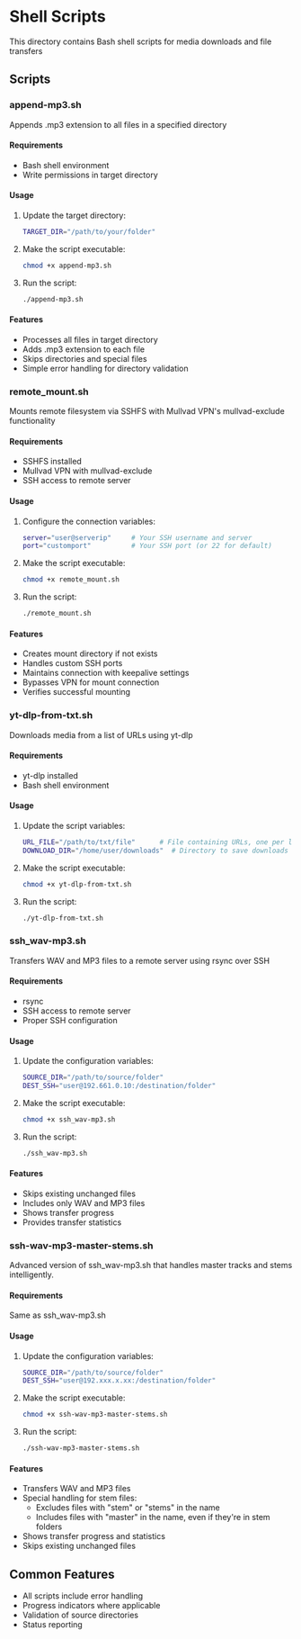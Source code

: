 # Shell Scripts

This directory contains Bash shell scripts for media downloads and file transfers

## Scripts

### append-mp3.sh

Appends .mp3 extension to all files in a specified directory

#### Requirements
- Bash shell environment
- Write permissions in target directory

#### Usage
1. Update the target directory:
   ```bash
   TARGET_DIR="/path/to/your/folder"
   ```

2. Make the script executable:
   ```bash
   chmod +x append-mp3.sh
   ```

3. Run the script:
   ```bash
   ./append-mp3.sh
   ```

#### Features
- Processes all files in target directory
- Adds .mp3 extension to each file
- Skips directories and special files
- Simple error handling for directory validation

### remote_mount.sh

Mounts remote filesystem via SSHFS with Mullvad VPN's mullvad-exclude functionality

#### Requirements
- SSHFS installed
- Mullvad VPN with mullvad-exclude
- SSH access to remote server

#### Usage
1. Configure the connection variables:
   ```bash
   server="user@serverip"     # Your SSH username and server
   port="customport"          # Your SSH port (or 22 for default)
   ```

2. Make the script executable:
   ```bash
   chmod +x remote_mount.sh
   ```

3. Run the script:
   ```bash
   ./remote_mount.sh
   ```

#### Features
- Creates mount directory if not exists
- Handles custom SSH ports
- Maintains connection with keepalive settings
- Bypasses VPN for mount connection
- Verifies successful mounting

### yt-dlp-from-txt.sh

Downloads media from a list of URLs using yt-dlp

#### Requirements
- yt-dlp installed
- Bash shell environment

#### Usage
1. Update the script variables:
   ```bash
   URL_FILE="/path/to/txt/file"      # File containing URLs, one per line
   DOWNLOAD_DIR="/home/user/downloads"  # Directory to save downloads
   ```

2. Make the script executable:
   ```bash
   chmod +x yt-dlp-from-txt.sh
   ```

3. Run the script:
   ```bash
   ./yt-dlp-from-txt.sh
   ```

### ssh_wav-mp3.sh

Transfers WAV and MP3 files to a remote server using rsync over SSH

#### Requirements
- rsync
- SSH access to remote server
- Proper SSH configuration

#### Usage
1. Update the configuration variables:
   ```bash
   SOURCE_DIR="/path/to/source/folder"
   DEST_SSH="user@192.661.0.10:/destination/folder"
   ```

2. Make the script executable:
   ```bash
   chmod +x ssh_wav-mp3.sh
   ```

3. Run the script:
   ```bash
   ./ssh_wav-mp3.sh
   ```

#### Features
- Skips existing unchanged files
- Includes only WAV and MP3 files
- Shows transfer progress
- Provides transfer statistics

### ssh-wav-mp3-master-stems.sh

Advanced version of ssh_wav-mp3.sh that handles master tracks and stems intelligently.

#### Requirements
Same as ssh_wav-mp3.sh

#### Usage
1. Update the configuration variables:
   ```bash
   SOURCE_DIR="/path/to/source/folder"
   DEST_SSH="user@192.xxx.x.xx:/destination/folder"
   ```

2. Make the script executable:
   ```bash
   chmod +x ssh-wav-mp3-master-stems.sh
   ```

3. Run the script:
   ```bash
   ./ssh-wav-mp3-master-stems.sh
   ```

#### Features
- Transfers WAV and MP3 files
- Special handling for stem files:
  - Excludes files with "stem" or "stems" in the name
  - Includes files with "master" in the name, even if they're in stem folders
- Shows transfer progress and statistics
- Skips existing unchanged files

## Common Features
- All scripts include error handling
- Progress indicators where applicable
- Validation of source directories
- Status reporting 